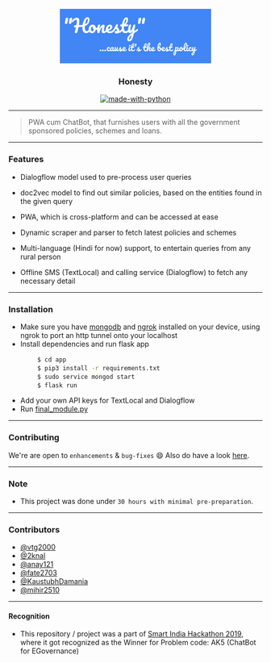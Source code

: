 <p align="center">
  <a href="" rel="noopener">
 <img width=300px src="./assets/honesty.jpeg" alt="honesty-logo"></a>
</p>

<h3 align="center">Honesty</h3>

<div align="center">

[![made-with-python](https://img.shields.io/badge/Made%20with-Python-1f425f.svg)](https://www.python.org/)
<br>
</div>

------------------------------------------

> PWA cum ChatBot, that furnishes users with all the government sponsored policies, schemes and loans.

------------------------------------------

### Features

- Dialogflow model used to pre-process user queries

- doc2vec model to find out similar policies, based on the entities found in the given query

- PWA, which is cross-platform and can be accessed at ease

- Dynamic scraper and parser to fetch latest policies and schemes

- Multi-language (Hindi for now) support, to entertain queries from any rural person

- Offline SMS (TextLocal) and calling service (Dialogflow) to fetch any necessary detail 


------------------------------------------

### Installation

* Make sure you have [mongodb](https://docs.mongodb.com/manual/tutorial/install-mongodb-on-ubuntu/) and [ngrok](https://ngrok.com/) installed on your device, using ngrok to port an http tunnel onto your localhost
* Install dependencies and run flask app
```sh
        $ cd app
        $ pip3 install -r requirements.txt
        $ sudo service mongod start
        $ flask run
```
* Add your own API keys for TextLocal and Dialogflow
* Run [final_module.py](https://github.com/2knal/Honesty/blob/master/sms/final_module.py)
------------------------------------------
### Contributing

 We're are open to `enhancements` & `bug-fixes` :smile: Also do have a look [here](./CONTRIBUTING.md).

-------------------------------------------

### Note

- This project was done under `30 hours with minimal pre-preparation`.

------------------------------------------
### Contributors

- [@vtg2000](https://github.com/vtg2000)
- [@2knal](https://github.com/2knal)
- [@anay121](https://github.com/anay121)
- [@fate2703](https://github.com/fate2703/)
- [@KaustubhDamania](https://github.com/KaustubhDamania/)
- [@mihir2510](https://github.com/mihir2510)

------------------------------------------
#### Recognition
* This repository / project was a part of [Smart India Hackathon 2019](https://www.sih.gov.in/finalResult), where it got recognized as the Winner for Problem code: AK5 (ChatBot for EGovernance)

